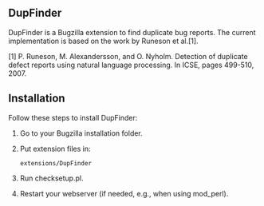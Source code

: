 DupFinder
------------
DupFinder is a Bugzilla extension to find duplicate bug reports. The current implementation is based on the work by Runeson et al.[1].

[1] P. Runeson, M. Alexandersson, and O. Nyholm. Detection of duplicate defect reports using natural language processing. In ICSE, pages 499-510, 2007.


Installation
------------

Follow these steps to install DupFinder:

1.  Go to your Bugzilla installation folder.

1.  Put extension files in:

        extensions/DupFinder

2.  Run checksetup.pl.

3.  Restart your webserver (if needed, e.g., when using mod_perl).
